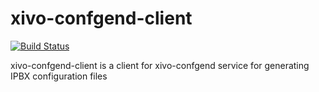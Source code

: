 xivo-confgend-client
====================

[![Build Status](https://travis-ci.org/wazo-pbx/xivo-confgend-client.png?branch=master)](https://travis-ci.org/wazo-pbx/xivo-confgend-client)

xivo-confgend-client is a client for xivo-confgend service for generating IPBX configuration files
